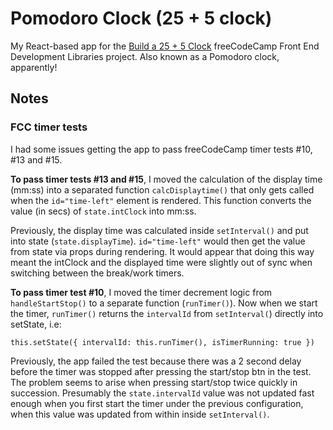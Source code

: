# Pomodoro Clock (25 + 5 clock)

My React-based app for the [Build a 25 + 5 Clock](https://www.freecodecamp.org/learn/front-end-libraries/front-end-libraries-projects/build-a-25--5-clock) freeCodeCamp Front End Development Libraries project. Also known as a Pomodoro clock, apparently!

## Notes

### FCC timer tests

I had some issues getting the app to pass freeCodeCamp timer tests #10, #13 and #15.

**To pass timer tests #13 and #15**, I moved the calculation of the display time (mm:ss) into a separated function `calcDisplaytime()` that only gets called when the `id="time-left"` element is rendered. This function converts the value (in secs) of `state.intClock` into mm:ss.

Previously, the display time was calculated inside `setInterval()` and put into state (`state.displayTime`). `id="time-left"` would then get the value from state via props during rendering. It would appear that doing this way meant the intClock and the displayed time were slightly out of sync when switching between the break/work timers.

**To pass timer test #10**, I moved the timer decrement logic from `handleStartStop()` to a separate function (`runTimer()`). Now when we start the timer, `runTimer()` returns the `intervalId` from `setInterval(`) directly into setState, i.e:

`this.setState({ intervalId: this.runTimer(), isTimerRunning: true })`

Previously, the app failed the test because there was a 2 second delay before the timer was stopped after pressing the start/stop btn in the test. The problem seems to arise when pressing start/stop twice quickly in succession. Presumably the `state.intervalId` value was not updated fast enough when you first start the timer under the previous configuration, when this value was updated from within inside `setInterval()`.

